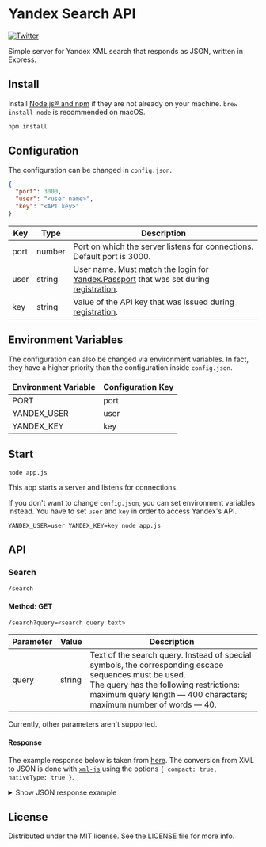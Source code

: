 # Yandex Search API
[![Twitter](https://img.shields.io/badge/twitter-@tobihagemann-blue.svg?style=flat)](https://twitter.com/tobihagemann)

Simple server for Yandex XML search that responds as JSON, written in Express.

## Install
Install [Node.js® and npm](https://nodejs.org/en/download/) if they are not already on your machine. `brew install node` is recommended on macOS.

```
npm install
```

## Configuration

The configuration can be changed in `config.json`.

```json
{
  "port": 3000,
  "user": "<user name>",
  "key": "<API key>"
}
```

| Key | Type | Description |
| --- | ---- | ----------- |
| port | number | Port on which the server listens for connections. Default port is 3000. |
| user | string | User name. Must match the login for [Yandex.Passport](https://passport.yandex.com/) that was set during [registration](https://tech.yandex.com/xml/doc/dg/task/registration-docpage/). |
| key | string | Value of the API key that was issued during [registration](https://tech.yandex.com/xml/doc/dg/task/registration-docpage/). |

## Environment Variables

The configuration can also be changed via environment variables. In fact, they have a higher priority than the configuration inside `config.json`.

| Environment Variable | Configuration Key |
| -------------------- | ----------------- |
| PORT | port |
| YANDEX_USER | user |
| YANDEX_KEY | key |

## Start
```
node app.js
```

This app starts a server and listens for connections.

If you don't want to change `config.json`, you can set environment variables instead. You have to set `user` and `key` in order to access Yandex's API.

```
YANDEX_USER=user YANDEX_KEY=key node app.js
```

## API

### Search

```
/search
```

#### Method: GET

```
/search?query=<search query text>
```

| Parameter | Value | Description |
| --------- | ----- | ----------- |
| query | string | Text of the search query. Instead of special symbols, the corresponding escape sequences must be used.<br>The query has the following restrictions: maximum query length — 400 characters; maximum number of words — 40. |

Currently, other parameters aren't supported.

#### Response

The example response below is taken from [here](https://tech.yandex.com/xml/doc/dg/concepts/response-docpage/). The conversion from XML to JSON is done with [`xml-js`](https://github.com/nashwaan/xml-js) using the options `{ compact: true, nativeType: true }`.

<details><summary>Show JSON response example</summary><p>

```json
{
  "_declaration": {
    "_attributes": {
      "encoding": "utf-8",
      "version": "1.0"
    }
  },
  "yandexsearch": {
    "_attributes": {
      "version": "1.0"
    },
    "request": {
      "groupings": {
        "groupby": {
          "_attributes": {
            "attr": "d",
            "curcateg": "-1",
            "docs-in-group": "3",
            "groups-on-page": "10",
            "mode": "deep"
          }
        }
      },
      "maxpassages": {
        "_text": 2
      },
      "page": {
        "_text": 0
      },
      "query": {
        "_text": "yandex"
      },
      "sortby": {
        "_attributes": {
          "order": "descending",
          "priority": "no"
        },
        "_text": "rlv"
      }
    },
    "response": {
      "_attributes": {
        "date": "20120928T103130"
      },
      "error": {
        "_attributes": {
          "code": "15"
        },
        "_text": "Sorry, there are no results for this search"
      },
      "found": [{
          "_attributes": {
            "priority": "phrase"
          },
          "_text": 206775197
        },
        {
          "_attributes": {
            "priority": "strict"
          },
          "_text": 206775197
        },
        {
          "_attributes": {
            "priority": "all"
          },
          "_text": 206775197
        }
      ],
      "found-human": {
        "_text": "207 million pages found"
      },
      "misspell": {
        "rule": {
          "_text": "Misspell"
        },
        "source-text": {
          "_text": "yande",
          "hlword": {
            "_text": "xx"
          }
        },
        "text": {
          "_text": "yandex"
        }
      },
      "reask": {
        "rule": {
          "_text": "Misspell"
        },
        "source-text": {
          "_text": "dex",
          "hlword": {
            "_text": "yn"
          }
        },
        "text": {
          "_text": "yandex"
        },
        "text-to-show": {
          "_text": "yandex"
        }
      },
      "reqid": {
        "_text": "1348828873568466-1289158387737177180255457-3-011-XML"
      },
      "results": {
        "grouping": {
          "_attributes": {
            "attr": "d",
            "curcateg": "-1",
            "docs-in-group": "3",
            "groups-on-page": "10",
            "mode": "deep"
          },
          "found": [{
              "_attributes": {
                "priority": "phrase"
              },
              "_text": 45094
            },
            {
              "_attributes": {
                "priority": "strict"
              },
              "_text": 45094
            },
            {
              "_attributes": {
                "priority": "all"
              },
              "_text": 45094
            }
          ],
          "found-docs": [{
              "_attributes": {
                "priority": "phrase"
              },
              "_text": 192685602
            },
            {
              "_attributes": {
                "priority": "strict"
              },
              "_text": 192685602
            },
            {
              "_attributes": {
                "priority": "all"
              },
              "_text": 192685602
            }
          ],
          "found-docs-human": {
            "_text": "193 million pages found"
          },
          "group": {
            "categ": {
              "_attributes": {
                "attr": "d",
                "name": "UngroupVital223.ru"
              }
            },
            "doc": {
              "_attributes": {
                "id": "ZD831E1113BCFDD95"
              },
              "charset": {
                "_text": "utf-8"
              },
              "domain": {
                "_text": "www.yandex.ru"
              },
              "headline": {
                "_text": "Search the entire internet based on the user's region."
              },
              "mime-type": {
                "_text": "text/html"
              },
              "modtime": {
                "_text": "20060814T040000"
              },
              "passages": {
                "passage": {
                  "_text": " —a search engine...",
                  "hlword": {
                    "_text": "Yandex"
                  }
                }
              },
              "properties": {
                "_PassagesType": {
                  "_text": 0
                },
                "lang": {
                  "_text": "ru"
                }
              },
              "relevance": {
                "_attributes": {
                  "priority": "phrase"
                }
              },
              "saved-copy-url": {
                "_text": "https://hghltd.yandex.net/yandbtm?text=yandex&url=https%3A%2F%2Fwww.yandex.ru%2F&fmode=inject&mime=html&l10n=ru&sign=e3737561fc3d1105967d1ce619dbd3c7&keyno=0"
              },
              "size": {
                "_text": 26938
              },
              "title": {
                "_text": [
                  "\"",
                  "\" search engine and internet portal"
                ],
                "hlword": {
                  "_text": "Yandex"
                }
              },
              "url": {
                "_text": "https://www.yandex.ru/"
              }
            },
            "doccount": {
              "_text": 34
            },
            "relevance": {
              "_attributes": {
                "priority": "all"
              }
            }
          },
          "page": {
            "_attributes": {
              "first": "1",
              "last": "10"
            },
            "_text": 0
          }
        }
      }
    }
  }
}
```

</p></details>

## License
Distributed under the MIT license. See the LICENSE file for more info.
